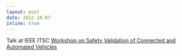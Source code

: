 ```yaml
---
layout: post
date: 2022-10-07
inline: true
---
```


Talk at IEEE ITSC [Workshop on Safety Validation of Connected and Automated Vehicles](https://sites.google.com/umich.edu/ieee-itsc-2022-safety/home)